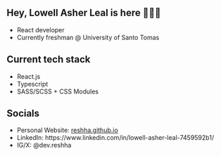 ## Hey, Lowell Asher Leal is here 👋👋👋
<ul>
  <li>React developer</li>
  <li>Currently freshman @ University of Santo Tomas</li>
</ul>

<h2>Current tech stack</h2>
<ul>
  <li>React.js</li>
  <li>Typescript</li>
  <li>SASS/SCSS + CSS Modules</li>
</ul>

<h2>Socials</h2>
<ul>
  <li>Personal Website: <a href="www.reshha.github.io">reshha.github.io</a></li>
  <li>LinkedIn: https://www.linkedin.com/in/lowell-asher-leal-7459592b1/</li>
  <li>IG/X: @dev.reshha</li>
</ul>
